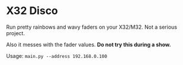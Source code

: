 # X32 Disco

Run pretty rainbows and wavy faders on your X32/M32. Not a serious project.

Also it messes with the fader values. **Do not try this during a show.**


Usage: `main.py --address 192.168.0.100`